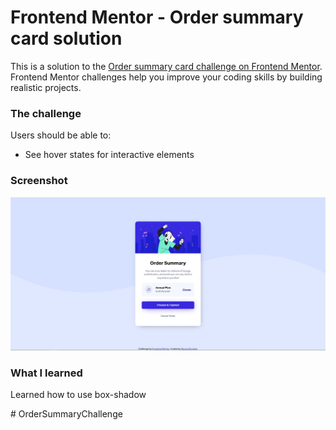 # Frontend Mentor - Order summary card solution

This is a solution to the [Order summary card challenge on Frontend Mentor](https://www.frontendmentor.io/challenges/order-summary-component-QlPmajDUj). Frontend Mentor challenges help you improve your coding skills by building realistic projects. 

### The challenge

Users should be able to:

- See hover states for interactive elements

### Screenshot

![](./screenshot.JPG)



### What I learned

Learned how to use box-shadow

#   O r d e r S u m m a r y C h a l l e n g e 
 
 